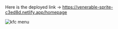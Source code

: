Here is the deployed link ->
https://venerable-sprite-c3ed8d.netlify.app/homepage


![kfc menu](https://user-images.githubusercontent.com/101393695/168232074-d455d2ce-1a4f-4236-8822-c7e7702657e8.png)
